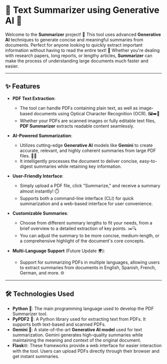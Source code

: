 # 📄 Text Summarizer using Generative AI 🤖

Welcome to the **Summarizer** project! 🎉 This tool uses advanced **Generative AI** techniques to generate concise and meaningful summaries from documents. Perfect for anyone looking to quickly extract important information without having to read the entire text! 🚀 Whether you're dealing with research papers, long reports, or lengthy articles, **Summarizer** can make the process of understanding large documents much faster and easier.

---
## ✨ Features

- **PDF Text Extraction**: 
  - The tool can handle PDFs containing plain text, as well as image-based documents using Optical Character Recognition (OCR). 🖼️➡️📄
  - Whether your PDFs are scanned images or fully editable text files, **PDF Summarizer** extracts readable content seamlessly.

- **AI-Powered Summarization**: 
  - Utilizes cutting-edge **Generative AI** models like **Gemini** to create accurate, relevant, and highly coherent summaries from large PDF files. 🧠✨
  - It intelligently processes the document to deliver concise, easy-to-digest summaries while retaining key information.

- **User-Friendly Interface**: 
  - Simply upload a PDF file, click "Summarize," and receive a summary almost instantly! ⏱️
  - Supports both a command-line interface (CLI) for quick summarization and a web-based interface for user convenience.

- **Customizable Summaries**: 
  - Choose from different summary lengths to fit your needs, from a brief overview to a detailed extraction of key points. ✂️🔍
  - You can adjust the summary to be more concise, medium-length, or a comprehensive highlight of the document's core concepts.

- **Multi-Language Support** (Future Update 🌍): 
  - Support for summarizing PDFs in multiple languages, allowing users to extract summaries from documents in English, Spanish, French, German, and more. 🌐

---

## 🛠️ Technologies Used

- **Python** 🐍: The main programming language used to develop the PDF Summarizer tool.
- **PyPDF2** 📑: A Python library used for extracting text from PDFs. It supports both text-based and scanned PDFs.
- **Gemini** 🤖: A state-of-the-art **Generative AI model** used for text summarization. Gemini generates high-quality summaries while maintaining the meaning and context of the original document.
- **Flask**🌐: These frameworks provide a web interface for easier interaction with the tool. Users can upload PDFs directly through their browser and get instant summaries.

